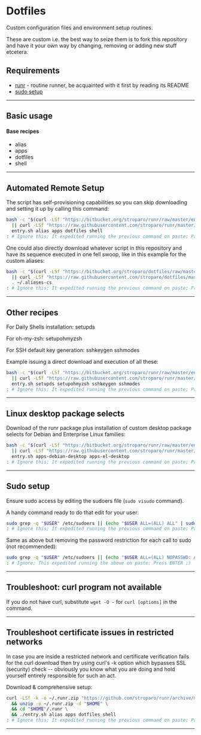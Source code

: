 # Dotfiles

Custom configuration files and environment setup routines.

These are custom i.e. the best way to seize them is to fork this repository and have it your own way by changing, removing or adding new stuff etcetera.

## Requirements

* [runr](https://github.com/stroparo/runr) - routine runner, be acquainted with it first by reading its README
* [sudo setup](#sudo-setup)

---

## Basic usage

#### Base recipes

* alias
* apps
* dotfiles
* shell

---

## Automated Remote Setup

The script has self-provisioning capabilities so you can skip downloading and setting it up by calling this command:

```bash
bash -c "$(curl -LSf "https://bitbucket.org/stroparo/runr/raw/master/entry.sh" \
  || curl -LSf "https://raw.githubusercontent.com/stroparo/runr/master/entry.sh")" \
  entry.sh alias apps dotfiles shell
: # Ignore this; It expedited running the previous command on paste; Press ENTER ;)
```

One could also directly download whatever script in this repository and have its sequence executed in one fell swoop, like in this example for the custom aliases:

```bash
bash -c "$(curl -LSf "https://bitbucket.org/stroparo/dotfiles/raw/master/recipes/alias.sh" \
  || curl -LSf "https://raw.githubusercontent.com/stroparo/dotfiles/master/recipes/alias.sh")"; \
  . ~/.aliases-cs
: # Ignore this; It expedited running the previous command on paste; Press ENTER ;)
```

---

## Other recipes

For Daily Shells installation: setupds

For oh-my-zsh: setupohmyzsh

For SSH default key generation: sshkeygen sshmodes

Example issuing a direct download and execution of all these:

```bash
bash -c "$(curl -LSf "https://bitbucket.org/stroparo/runr/raw/master/entry.sh" \
  || curl -LSf "https://raw.githubusercontent.com/stroparo/runr/master/entry.sh")" \
  entry.sh setupds setupohmyzsh sshkeygen sshmodes
: # Ignore this; It expedited running the previous command on paste; Press ENTER ;)
```

---

## Linux desktop package selects

Download of the runr package plus installation of custom desktop package selects for Debian and Enterprise Linux families:

```bash
bash -c "$(curl -LSf "https://bitbucket.org/stroparo/runr/raw/master/entry.sh" \
  || curl -LSf "https://raw.githubusercontent.com/stroparo/runr/master/entry.sh")" \
  entry.sh apps-debian-desktop apps-el-desktop
: # Ignore this; It expedited running the previous command on paste; Press ENTER ;)
```

---

## Sudo setup

Ensure sudo access by editing the sudoers file (```sudo visudo``` command).

A handy command ready to do that edit for your user:

```bash
sudo grep -q "$USER" /etc/sudoers || (echo "$USER ALL=(ALL) ALL" | sudo tee -a /etc/sudoers)
: # Ignore this; It expedited running the previous command on paste; Press ENTER ;)
```

Same as above but removing the password restriction for each call to sudo (not recommended):

```bash
sudo grep -q "$USER" /etc/sudoers || (echo "$USER ALL=(ALL) NOPASSWD: ALL" | sudo tee -a /etc/sudoers)
: # Ignore; This expedited running the above on paste; Press ENTER ;)
```

---

## Troubleshoot: curl program not available

If you do not have curl, substitute ```wget -O -``` for ```curl [options]``` in the command.

---

## Troubleshoot certificate issues in restricted networks

In case you are inside a restricted network and certificate verification fails for the curl download then try using curl's -k option which bypasses SSL (security) check -- obviously you know what you are doing and hold yourself entirely responsible for such an act.

Download & comprehensive setup:

```bash
curl -LSf -k -o ~/.runr.zip "https://github.com/stroparo/runr/archive/master.zip" \
  && unzip -o ~/.runr.zip -d "$HOME" \
  && cd "$HOME"/.runr \
  && ./entry.sh alias apps dotfiles shell
: # Ignore this; It expedited running the previous command on paste; Press ENTER ;)
```

---


